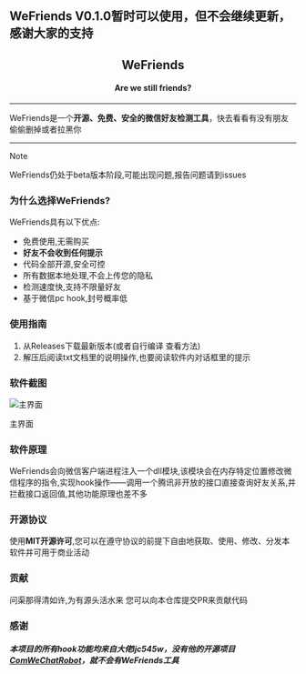 ## WeFriends V0.1.0暂时可以使用，但不会继续更新，感谢大家的支持

<h2 align="center">WeFriends</h2>
<h4 align="center">Are we still friends?</h4>

---

WeFriends是一个**开源、免费、安全的微信好友检测工具**，快去看看有没有朋友偷偷删掉或者拉黑你

---

> [!NOTE]
>
> WeFriends仍处于beta版本阶段,可能出现问题,报告问题请到issues



### 为什么选择WeFriends?

WeFriends具有以下优点:
- 免费使用,无需购买
- **好友不会收到任何提示**
- 代码全部开源,安全可控
- 所有数据本地处理,不会上传您的隐私
- 检测速度快,支持不限量好友
- 基于微信pc hook,封号概率低

### 使用指南

1. 从Releases下载最新版本(或者自行编译 查看方法)
2. 解压后阅读txt文档里的说明操作,也要阅读软件内对话框里的提示

### 软件截图

![主界面](https://we.freespace.host/WFmainUI.png)

主界面

### 软件原理

WeFriends会向微信客户端进程注入一个dll模块,该模块会在内存特定位置修改微信程序的指令,实现hook操作——调用一个腾讯非开放的接口直接查询好友关系,并拦截接口返回值,其他功能原理也差不多

### 开源协议

使用**MIT开源许可**,您可以在遵守协议的前提下自由地获取、使用、修改、分发本软件并可用于商业活动

### 贡献

问渠那得清如许,为有源头活水来  您可以向本仓库提交PR来贡献代码

### 感谢
##### 本项目的所有hook功能均来自大佬ljc545w，没有他的开源项目[ComWeChatRobot](https://github.com/ljc545w/ComWeChatRobot)，就不会有WeFriends工具

